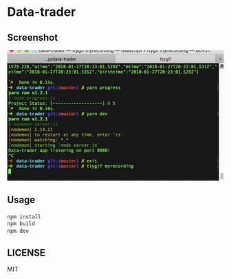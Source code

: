 # Data-trader

## Screenshot

![recording](tty.gif)

## Usage

```bash
npm install
npm build
npm dev
```

## LICENSE

MIT
